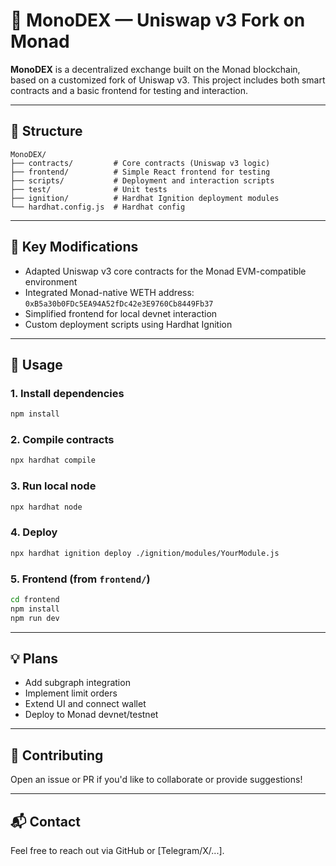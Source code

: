 # 🧬 MonoDEX — Uniswap v3 Fork on Monad

**MonoDEX** is a decentralized exchange built on the Monad blockchain, based on a customized fork of Uniswap v3. This project includes both smart contracts and a basic frontend for testing and interaction.

---

## 🧱 Structure

```
MonoDEX/
├── contracts/         # Core contracts (Uniswap v3 logic)
├── frontend/          # Simple React frontend for testing
├── scripts/           # Deployment and interaction scripts
├── test/              # Unit tests
├── ignition/          # Hardhat Ignition deployment modules
└── hardhat.config.js  # Hardhat config
```

---

## 🔧 Key Modifications

- Adapted Uniswap v3 core contracts for the Monad EVM-compatible environment
- Integrated Monad-native WETH address: `0xB5a30b0FDc5EA94A52fDc42e3E9760Cb8449Fb37`
- Simplified frontend for local devnet interaction
- Custom deployment scripts using Hardhat Ignition

---

## 🚀 Usage

### 1. Install dependencies
```bash
npm install
```

### 2. Compile contracts
```bash
npx hardhat compile
```

### 3. Run local node
```bash
npx hardhat node
```

### 4. Deploy
```bash
npx hardhat ignition deploy ./ignition/modules/YourModule.js
```

### 5. Frontend (from `frontend/`)
```bash
cd frontend
npm install
npm run dev
```

---

## 💡 Plans

- Add subgraph integration
- Implement limit orders
- Extend UI and connect wallet
- Deploy to Monad devnet/testnet

---

## 🤝 Contributing

Open an issue or PR if you'd like to collaborate or provide suggestions!

---

## 📬 Contact

Feel free to reach out via GitHub or [Telegram/X/...].
